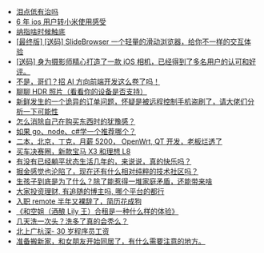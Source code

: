 + [泪点低有治吗](https://www.v2ex.com/t/1117416)
+ [6 年 ios 用户转小米使用感受](https://www.v2ex.com/t/1117466)
+ [纳指啥时候触底](https://www.v2ex.com/t/1117443)
+ [[最终版] [送码] SlideBrowser 一个轻量的滑动浏览器，给你不一样的交互体验](https://www.v2ex.com/t/1117474)
+ [[送码] 身为摄影师精心打造了一款 iOS 相机，已经得到了多名用户的认可和好评。](https://www.v2ex.com/t/1117557)
+ [不是，哥们？招 AI 方向前端开发这么卷了吗！](https://www.v2ex.com/t/1117507)
+ [聊聊 HDR 照片（看看你的设备是否支持）](https://www.v2ex.com/t/1117431)
+ [新鲜发生的一个诡异的订单问题，怀疑是被远程控制手机盗刷了，请大佬们分析一下可能性](https://www.v2ex.com/t/1117510)
+ [怎么消除自己在购买东西时的犹豫感？](https://www.v2ex.com/t/1117571)
+ [如果 go、node、c#学一个推荐哪个？](https://www.v2ex.com/t/1117684)
+ [二本，北京，丁克，月薪 5200， OpenWrt, QT 开发，老板烂透了](https://www.v2ex.com/t/1117739)
+ [买车决赛圈，新款宝马 X3 和理想 L8](https://www.v2ex.com/t/1117746)
+ [有没有已经躺平状态生活几年的，来说说，真的快乐吗？](https://www.v2ex.com/t/1117600)
+ [掘金感觉也沦陷了，现在还有什么相对纯粹的技术社区吗？](https://www.v2ex.com/t/1117662)
+ [生孩子到底是为了什么？除了能惹得一堆家庭矛盾，还能带来啥](https://www.v2ex.com/t/1117783)
+ [大家投资理财, 有追随的博主吗, 哪个平台的都行](https://www.v2ex.com/t/1117738)
+ [入职 remote 半年又裸辞了，简历花成狗](https://www.v2ex.com/t/1117715)
+ [《和空姐（酒酿 Lily 王）合租是一种什么样的体验》](https://www.v2ex.com/t/1117781)
+ [几天洗一次头？洗多了真的会秃么？](https://www.v2ex.com/t/1117836)
+ [北上广杭深- 30 岁程序员工资](https://www.v2ex.com/t/1117767)
+ [准备搬新家，和女朋友开始同居了，有什么需要注意的地方。](https://www.v2ex.com/t/1117882)
